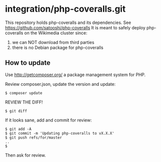 # integration/php-coveralls.git

This repository holds php-coveralls and its dependencies.
See https://github.com/satooshi/php-coveralls
It is meant to safely deploy php-coveralls on the Wikimedia cluster since:

1) we can NOT download from third parties
2) there is no Debian package for php-coveralls

## How to update

Use http://getcomposer.org/ a package management system for PHP.

Review composer.json, update the version and update:

    $ composer update

REVIEW THE DIFF!

    $ git diff

If it looks sane, add and commit for review:

    $ git add -A
    $ git commit -m 'Updating php-coveralls to vX.X.X'
    $ git push refs/for/master
    ..
    $

Then ask for review.
